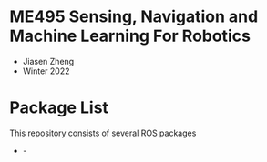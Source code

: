 # ME495 Sensing, Navigation and Machine Learning For Robotics
* Jiasen Zheng
* Winter 2022
# Package List
This repository consists of several ROS packages
- <PACKAGE1> - <one sentence description>
